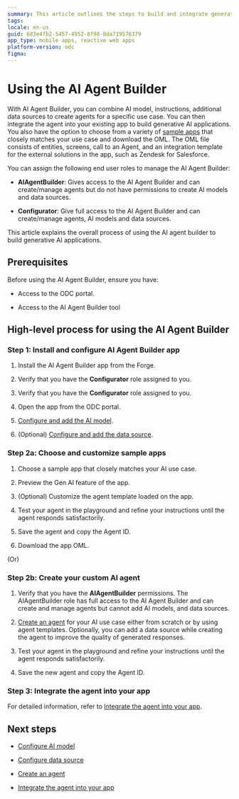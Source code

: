 ```yaml
---
summary: This article outlines the steps to build and integrate generative AI agents using AI Agent Builder
tags:
locale: en-us
guid: 683e4fb2-5457-4952-8f98-0da719576379
app_type: mobile apps, reactive web apps
platform-version: odc
figma:
---
```

# Using the AI Agent Builder 

With AI Agent Builder, you can combine AI model, instructions, additional data sources to create agents for a specific use case. You can then integrate the agent into your existing app to build generative AI applications. You also have the option to choose from a variety of [sample apps](intro.md#sample-apps) that closely matches your use case and download the OML. The OML file consists of entities, screens, call to an Agent, and an integration template for the external solutions in the app, such as Zendesk for Salesforce.

You can assign the following end user roles to manage the AI Agent Builder:

* **AIAgentBuilder**: Gives access to the AI Agent Builder and can create/manage agents but do not have permissions to create AI models and data sources.

* **Configurator**: Give full access to the AI Agent Builder and can create/manage agents, AI models and data sources.

This article explains the overall process of using the AI agent builder to build generative AI applications.

## Prerequisites

Before using the AI Agent Builder, ensure you have:

* Access to the ODC portal.

* Access to the AI Agent Builder tool

## High-level process for using the AI Agent Builder

### Step 1: Install and configure AI Agent Builder app

1. Install the AI Agent Builder app from the Forge.

1. Verify that you have the **Configurator** role assigned to you. 
1. Verify that you have the **Configurator** role assigned to you. 

1. Open the app from the ODC portal.

1. [Configure and add the AI model](configure-model/intro.md).

1. (Optional) [Configure and add the data source](configure-data-source/intro.md).

### Step 2a: Choose and customize sample apps

1. Choose a sample app that closely matches your AI use case.

1. Preview the Gen AI feature of the app.

1. (Optional) Customize the agent template loaded on the app.

1. Test your agent in the playground and refine your instructions until the agent responds satisfactorily.

1. Save the agent and copy the Agent ID.

1. Download the app OML.

(Or)

### Step 2b: Create your custom AI agent 

1. Verify that you have the **AIAgentBuilder** permissions. The AIAgentBuilder role has full access to the AI Agent Builder and can create and manage agents but cannot add AI models, and data sources. 

1. [Create an agent](create-agent.md) for your AI use case either from scratch or by using agent templates. Optionally, you can add a data source while creating the agent to improve the quality of generated responses.

1. Test your agent in the playground and refine your instructions until the agent responds satisfactorily.

1. Save the new agent and copy the Agent ID.

### Step 3: Integrate the agent into your app 

For detailed information, refer to [Integrate the agent into your app](integrate-agent.md).

## Next steps

* [Configure AI model](configure-model/intro.md)

* [Configure data source](configure-data-source/intro.md)

* [Create an agent](create-agent.md)

* [Integrate the agent into your app](integrate-agent.md)
